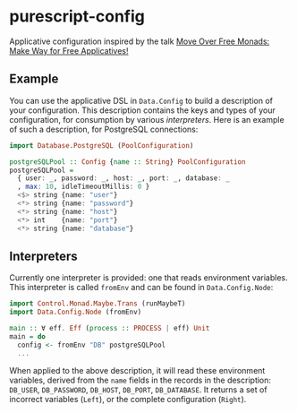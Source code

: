 # purescript-config

Applicative configuration inspired by the talk
[Move Over Free Monads: Make Way for Free Applicatives!][talk]

[talk]: https://www.youtube.com/watch?v=H28QqxO7Ihc

## Example

You can use the applicative DSL in `Data.Config` to build a description of your
configuration. This description contains the keys and types of your
configuration, for consumption by various _interpreters_. Here is an example of
such a description, for PostgreSQL connections:

```purescript
import Database.PostgreSQL (PoolConfiguration)

postgreSQLPool :: Config {name :: String} PoolConfiguration
postgreSQLPool =
  { user: _, password: _, host: _, port: _, database: _
  , max: 10, idleTimeoutMillis: 0 }
  <$> string {name: "user"}
  <*> string {name: "password"}
  <*> string {name: "host"}
  <*> int    {name: "port"}
  <*> string {name: "database"}
```

## Interpreters

Currently one interpreter is provided: one that reads environment variables.
This interpreter is called `fromEnv` and can be found in `Data.Config.Node`:

```purescript
import Control.Monad.Maybe.Trans (runMaybeT)
import Data.Config.Node (fromEnv)

main :: ∀ eff. Eff (process :: PROCESS | eff) Unit
main = do
  config <- fromEnv "DB" postgreSQLPool
  ...
```

When applied to the above description, it will read these environment variables,
derived from the `name` fields in the records in the description:
`DB_USER`, `DB_PASSWORD`, `DB_HOST`, `DB_PORT`, `DB_DATABASE`. It returns a set
of incorrect variables (`Left`), or the complete configuration (`Right`).
